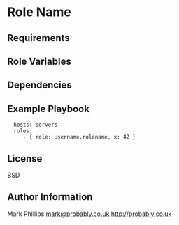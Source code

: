 Role Name
========


Requirements
------------


Role Variables
--------------


Dependencies
------------


Example Playbook
-------------------------

    - hosts: servers
      roles:
         - { role: username.rolename, x: 42 }

License
-------

BSD

Author Information
------------------

Mark Phillips <mark@probably.co.uk>
http://probably.co.uk

